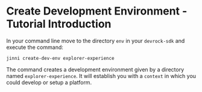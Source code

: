 # Create Development Environment - Tutorial Introduction

In your command line move to the directory `env` in your `devrock-sdk` and execute the command:

```cli
jinni create-dev-env explorer-experience
```

The command creates a development environment given by a directory named `explorer-experience`. It will establish you with a `context` in which you could develop or setup a platform. 
